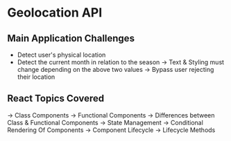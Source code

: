 # Geolocation API

## Main Application Challenges
  - Detect user's physical location
  - Detect the current month in relation to the season
-> Text & Styling must change depending on the above two values
-> Bypass user rejecting their location

## React Topics Covered
-> Class Components
-> Functional Components
-> Differences between Class & Functional Components
-> State Management
-> Conditional Rendering Of Components
-> Component Lifecycle
-> Lifecycle Methods
